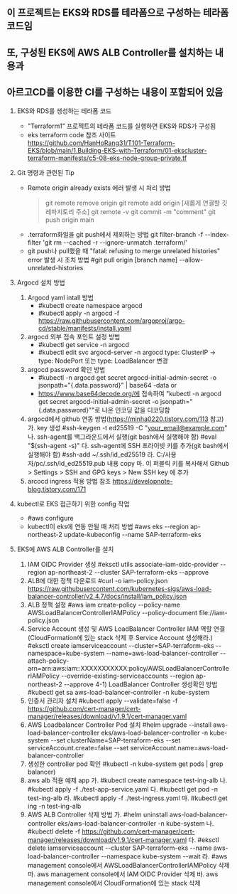 ## 이 프로젝트는 EKS와 RDS를 테라폼으로 구성하는 테라폼 코드임
## 또, 구성된 EKS에 AWS ALB Controller를 설치하는 내용과
## 아르고CD를 이용한 CI를 구성하는 내용이 포함되어 있음

1. EKS와 RDS를 생성하는 테라폼 코드
   - "Terraform1" 프로젝트의 테라폼 코드를 실행하면 EKS와 RDS가 구성됨
   * eks terraform code 참조 사이트
     https://github.com/HanHoRang31/T101-Terraform-EKS/blob/main/1.Building-EKS-with-Terraform/01-ekscluster-terraform-manifests/c5-08-eks-node-group-private.tf

2. Git 명령과 관련된 Tip
   - Remote origin already exists 에러 발생 시 처리 방법
     >git remote remove origin
     >git remote add origin [새롭게 연결할 깃 레파지토리 주소]
     >git remote -v
     >git commit -m "comment"
     >git push origin main
   - .terraform화일을 git push에서 제외하는 방법
     git filter-branch -f --index-filter 'git rm --cached -r --ignore-unmatch .terraform/'
   - git push나 pull했을 때 "fatal: refusing to merge unrelated histories" error 발생 시 조치 방법
     #git pull origin [branch name] --allow-unrelated-histories 


2. Argocd 설치 방법
   1) Argocd yaml intall 방법
      - #kubectl create namespace argocd
      - #kubectl apply -n argocd -f https://raw.githubusercontent.com/argoproj/argo-cd/stable/manifests/install.yaml
   2) argocd 외부 접속 포인트 설정 방법
      - #kubectl get service -n argocd 
      - #kubectl edit svc argocd-server -n argocd
        type: ClusterIP  ->  type: NodePort   또는  type: LoadBalancer  변경
   3) argocd password 확인 방법
      - #kubectl -n argocd get secret argocd-initial-admin-secret -o jsonpath="{.data.password}" | base64 -data
        or
      - https://www.base64decode.org/에 접속하여 "kubectl -n argocd get secret argocd-initial-admin-secret -o jsonpath="{.data.password}""로 나온 인코딩 값을 디코딩함
   4) argocd에서 github 연동 방법(https://minha0220.tistory.com/113 참고)
      가. key 생성
          #ssh-keygen -t ed25519 -C "your_email@example.com"
      나. ssh-agent를 백그라운드에서 실행(git bash에서 실행해야 함)
          #eval "$(ssh-agent -s)"
      다. ssh-agent에 SSH 프라이빗 키를 추가(git bash에서 실행해야 함)
          #ssh-add ~/.ssh/id_ed25519
      라. C:/사용자/pc/.ssh/id_ed25519.pub 내용 copy
      마. 이 퍼블릭 키를 복사해서 Github > Settings > SSH and GPG keys > New SSH key 에 추가
    5) arcocd ingress 적용 방법 참조
       https://developnote-blog.tistory.com/171

3. kubectl로 EKS 접근하기 위한 config 작업
   - #aws configure
   - kubectl이 eks에 연동 안될 때 처리 방법
     #aws eks --region ap-northeast-2 update-kubeconfig --name SAP-terraform-eks

5. EKS에 AWS ALB Controller를 설치
   1) IAM OIDC Provider 생성
      #eksctl utils associate-iam-oidc-provider --region ap-northeast-2 --cluster SAP-terraform-eks --approve
   2) ALB에 대한 정책 다운로드
      #curl -o iam-policy.json https://raw.githubusercontent.com/kubernetes-sigs/aws-load-balancer-controller/v2.4.7/docs/install/iam_policy.json
   3) ALB 정책 설정
      #aws iam create-policy --policy-name AWSLoadBalancerControllerIAMPolicy --policy-document file://iam-policy.json
   4) Service Account 생성 및 AWS LoadBalancer Controller IAM 역할 연결(CloudFormation에 있는 stack 삭제 후 Service Account 생성해라.)
      #eksctl create iamserviceaccount --cluster=SAP-terraform-eks --namespace=kube-system --name=aws-load-balancer-controller --attach-policy-arn=arn:aws:iam::XXXXXXXXXXX:policy/AWSLoadBalancerControllerIAMPolicy --override-existing-serviceaccounts --region ap-northeast-2 --approve
   4-1) LoadBalancer Controller 생성확인 방법
        #kubectl get sa aws-load-balancer-controller -n kube-system
   5) 인증서 관리자 설치
      #kubectl apply --validate=false -f https://github.com/cert-manager/cert-manager/releases/download/v1.9.1/cert-manager.yaml
   6) AWS Loadbalancer Controller Pod 설치
      #helm upgrade --install aws-load-balancer-controller eks/aws-load-balancer-controller -n kube-system --set clusterName=SAP-terraform-eks --set serviceAccount.create=false --set serviceAccount.name=aws-load-balancer-controller
   7) 생성한 controller pod 확인
      #kubectl -n kube-system get pods | grep balancer)
   8) aws alb 적용 예제 app
      가. #kubectl create namespace test-ing-alb
      나. #kubectl apply -f ./test-app-service.yaml
      다. #kubectl get pod -n test-ing-alb
      라. #kubectl apply -f ./test-ingress.yaml
      마. #kubectl get ing -n test-ing-alb
   9) AWS ALB Controller 삭제 방법
      가. #helm uninstall aws-load-balancer-controller eks/aws-load-balancer-controller -n kube-system
      나. #kubectl delete -f https://github.com/cert-manager/cert-manager/releases/download/v1.9.1/cert-manager.yaml
      다. #eksctl delete iamserviceaccount --cluster SAP-terraform-eks --name aws-load-balancer-controller --namespace kube-system --wait
      라. #aws management console에서 AWSLoadBalancerControllerIAMPolicy 삭제
      마. aws management console에서 IAM OIDC Provider 삭제
      바. aws management console에서 CloudFormation에 있는 stack 삭제
